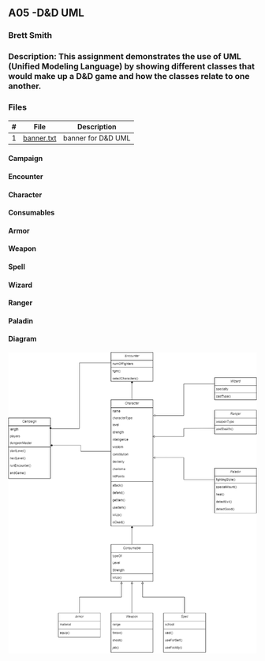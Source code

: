 ## A05 -D&D UML
### Brett Smith
### Description: This assignment demonstrates the use of UML (Unified Modeling Language) by showing different classes that would make up a D&D game and how the classes relate to one another.



### Files

|   #   | File            | Description                                        |
| :---: | --------------- | -------------------------------------------------- |
|   1   | [banner.txt]()         |banner for D&D UML|

#### Campaign

#### Encounter

#### Character

#### Consumables

#### Armor

#### Weapon

#### Spell

#### Wizard

#### Ranger

#### Paladin

#### Diagram

<img src="https://github.com/bsmith578/2143-OOP-Smith/blob/main/Assignments/A05/Images/D%26D.png" width="700">
